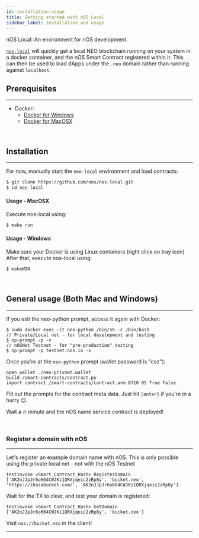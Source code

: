 ```yaml
---
id: installation-usage
title: Getting started with nOS Local
sidebar_label: Installation and usage
---
```


nOS Local: An environment for nOS development.

[`nos-local`](https://github.com/nos/nos-local) will quickly get a local NEO blockchain running on your
system in a docker container, and the nOS Smart Contract registered within it. This can then be
used to load dApps under the `.neo` domain rather than running against `localhost`.


## Prerequisites
---
- Docker:
    - [Docker for Windows](https://docs.docker.com/docker-for-windows/install/#what-to-know-before-you-install)
    - [Docker for MacOSX](https://docs.docker.com/docker-for-mac/install/)

&nbsp;

## Installation
---
For now, manually start the `neo-local` environment and load contracts:
```sh
$ git clone https://github.com/nos/nos-local.git
$ cd nos-local
```

#### Usage - MacOSX
Execute nos-local using:
```sh
$ make run
```

#### Usage - Windows
Make sure your Docker is using Linux containers (right click on tray icon)
After that, execute nos-local using:
```sh
$ makeWIN
```

&nbsp;

## General usage (Both Mac and Windows)
---
If you exit the neo-python prompt, access it again with Docker:
```
$ sudo docker exec -it neo-python /bin/sh -c /bin/bash
// Private/Local net - for local development and testing
$ np-prompt -p -v
// nOSNet Testnet - for "pre-production" testing
$ np-prompt -p testnet.nos.io -v
 ```

Once you're at the `neo-python` prompt (wallet password is "coz"):

```
open wallet ./neo-privnet.wallet
build /smart-contracts/contract.py
import contract /smart-contracts/contract.avm 0710 05 True False
```

Fill out the prompts for the contract meta data. Just hit `[enter]` if you're in a hurry 😉.

Wait a 🔥 minute and the nOS name service contract is deployed!

&nbsp;

### Register a domain with nOS
---
Let's register an example domain name with nOS.
This is only possible using the private local net - not with the nOS Testnet

```
testinvoke <Smart_Contract_Hash> RegisterDomain ['AK2nJJpJr6o664CWJKi1QRXjqeic2zRp8y', 'bucket.neo', 'https://ihasabucket.com/', 'AK2nJJpJr6o664CWJKi1QRXjqeic2zRp8y']
```

Wait for the TX to clear, and test your domain is registered:

```
testinvoke <Smart_Contract_Hash> GetDomain ['AK2nJJpJr6o664CWJKi1QRXjqeic2zRp8y', 'bucket.neo']
```

Visit `nos://bucket.neo` in the client!

---